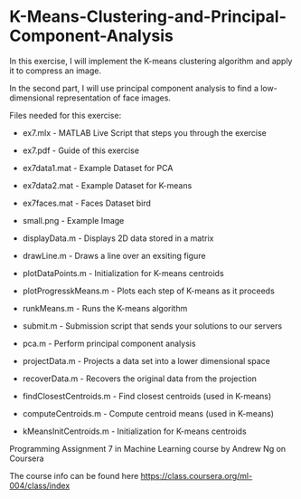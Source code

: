 # K-Means-Clustering-and-Principal-Component-Analysis

In this exercise, I will implement the K-means clustering algorithm and apply it to compress an image. 

In the second part, I will use principal component analysis to find a low-dimensional representation of face images. 

Files needed for this exercise: 

- ex7.mlx - MATLAB Live Script that steps you through the exercise 

- ex7.pdf - Guide of this exercise

- ex7data1.mat - Example Dataset for PCA 

- ex7data2.mat - Example Dataset for K-means 

- ex7faces.mat - Faces Dataset bird 

- small.png - Example Image 

- displayData.m - Displays 2D data stored in a matrix 

- drawLine.m - Draws a line over an exsiting figure 

- plotDataPoints.m - Initialization for K-means centroids 

- plotProgresskMeans.m - Plots each step of K-means as it proceeds 

- runkMeans.m - Runs the K-means algorithm 

- submit.m - Submission script that sends your solutions to our servers 

- pca.m - Perform principal component analysis 

- projectData.m - Projects a data set into a lower dimensional space 

- recoverData.m - Recovers the original data from the projection 

- findClosestCentroids.m - Find closest centroids (used in K-means) 

- computeCentroids.m - Compute centroid means (used in K-means) 

- kMeansInitCentroids.m - Initialization for K-means centroids

Programming Assignment 7 in Machine Learning course by Andrew Ng on Coursera

The course info can be found here https://class.coursera.org/ml-004/class/index
